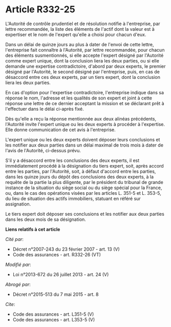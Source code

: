 # Article R332-25

L'Autorité de contrôle prudentiel et de résolution notifie à l'entreprise, par lettre recommandée, la liste des éléments de
l'actif dont la valeur est à expertiser et le nom de l'expert qu'elle a choisi pour chacun d'eux. 

Dans un délai de quinze jours au plus à dater de l'envoi de cette lettre, l'entreprise fait connaître à l'Autorité, par
lettre recommandée, pour chacun des éléments susmentionnés, si elle accepte l'expert désigné par l'Autorité comme expert
unique, dont la conclusion liera les deux parties, ou si elle demande une expertise contradictoire, d'abord par deux experts,
le premier désigné par l'Autorité, le second désigné par l'entreprise, puis, en cas de désaccord entre ces deux experts, par
un tiers expert, dont la conclusion liera les deux parties. 

En cas d'option pour l'expertise contradictoire, l'entreprise indique dans sa réponse le nom, l'adresse et les qualités de
son expert et joint à cette réponse une lettre de ce dernier acceptant la mission et se déclarant prêt à l'effectuer dans le
délai ci-après fixé. 

Dès qu'elle a reçu la réponse mentionnée aux deux alinéas précédents, l'Autorité invite l'expert unique ou les deux experts à
procéder à l'expertise. Elle donne communication de cet avis à l'entreprise. 

L'expert unique ou les deux experts doivent déposer leurs conclusions et les notifier aux deux parties dans un délai maximal
de trois mois à dater de l'avis de l'Autorité, ci-dessus prévu. 

S'il y a désaccord entre les conclusions des deux experts, il est immédiatement procédé à la désignation du tiers expert,
soit, après accord entre les parties, par l'Autorité, soit, à défaut d'accord entre les parties, dans les quinze jours du
dépôt des conclusions des deux experts, à la requête de la partie la plus diligente, par le président du tribunal de grande
instance de la situation du siège social ou du siège spécial pour la France, ou, dans le cas des opérations visées par les
articles L. 351-5 et L. 353-5, du lieu de situation des actifs immobiliers, statuant en référé sur assignation. 

Le tiers expert doit déposer ses conclusions et les notifier aux deux parties dans les deux mois de sa désignation.

**Liens relatifs à cet article**

_Cité par_:

  - Décret n°2007-243 du 23 février 2007 - art. 13 (V)
  - Code des assurances - art. R332-26 (VT)

_Modifié par_:

  - Loi n°2013-672 du 26 juillet 2013 - art. 24 (V)

_Abrogé par_:

  - Décret n°2015-513 du 7 mai 2015 - art. 8

_Cite_:

  - Code des assurances - art. L351-5 (V)
  - Code des assurances - art. L353-5 (V)
